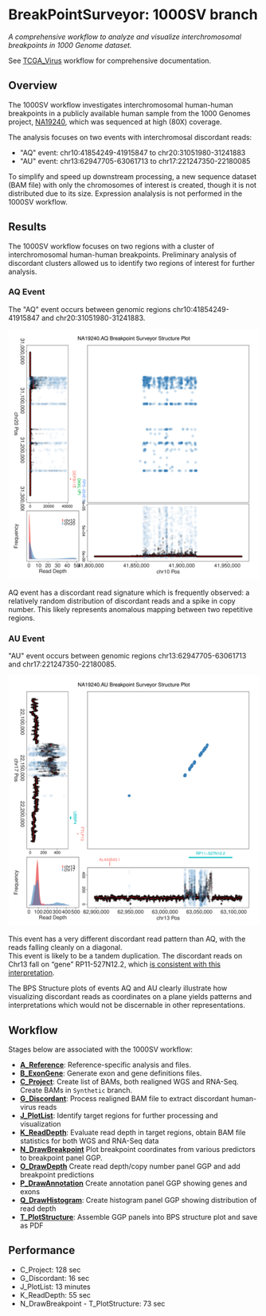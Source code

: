 # BreakPointSurveyor: 1000SV branch

*A comprehensive workflow to analyze and visualize interchromosomal breakpoints in 1000 Genome dataset.*

See [TCGA_Virus](https://github.com/ding-lab/BreakPointSurveyor) workflow for comprehensive documentation.

## Overview

The 1000SV workflow investigates interchromosomal human-human breakpoints in a
publicly available human sample from the 1000 Genomes project,
[NA19240](http://www.internationalgenome.org/data-portal/sample/NA19240), which
was sequenced at high (80X) coverage.

The analysis focuses on two events with interchromosal discordant reads:
* "AQ" event: chr10:41854249-41915847 to chr20:31051980-31241883	
* "AU" event: chr13:62947705-63061713 to chr17:221247350-22180085	

To simplify and speed up downstream processing, a new sequence dataset (BAM
file) with only the chromosomes of interest is created, though it is not
distributed due to its size.  Expression analalysis is not performed in the
1000SV workflow.

## Results

The 1000SV workflow focuses on two regions with a cluster of interchromosomal
human-human breakpoints.  Preliminary analysis of discordant clusters allowed
us to identify two regions of interest for further analysis.

### AQ Event

The "AQ" event occurs between genomic regions chr10:41854249-41915847 and chr20:31051980-31241883.

<img src="T_PlotStructure/plots/NA19240.AQ.chr10_chr20.BreakpointSurvey.png" width="600"/>

AQ event has a discordant read signature which is frequently observed: a
relatively random distribution of discordant reads and a spike in copy number.
This likely represents anomalous mapping between two repetitive regions.

### AU Event

"AU" event occurs between genomic regions chr13:62947705-63061713 and chr17:221247350-22180085.

<img src="T_PlotStructure/plots/NA19240.AU.chr13_chr17.BreakpointSurvey.png" width="600"/>

This event has a very different discordant read pattern than AQ, with the reads falling cleanly on a diagonal.  
This event is likely to be a tandem duplication.  The discordant reads on Chr13 fall on “gene” RP11-527N12.2,
which [is consistent with this interpretation](https://www.biostars.org/p/51456/).

The BPS Structure plots of events AQ and AU clearly illustrate how visualizing discordant reads as coordinates 
on a plane yields patterns and interpretations which would not be discernable in other representations.

## Workflow

Stages below are associated with the 1000SV workflow:

* **[A_Reference](A_Reference/README.md)**: Reference-specific analysis and files.
* **[B_ExonGene](B_ExonGene/README.md)**: Generate exon and gene definitions files.
* **[C_Project](C_Project/README.md)**: Create list of BAMs, both realigned WGS and RNA-Seq.  Create BAMs in `Synthetic` branch.
* **[G_Discordant](G_Discordant/README.md)**: Process realigned BAM file to extract discordant human-virus reads
* **[J_PlotList](J_PlotList/README.md)**: Identify target regions for further processing and visualization
* **[K_ReadDepth](K_ReadDepth/README.md)**: Evaluate read depth in target regions, obtain BAM file statistics for both WGS and RNA-Seq data
* **[N_DrawBreakpoint](N_DrawBreakpoint/README.md)** Plot breakpoint coordinates from various predictors to breakpoint panel GGP.
* **[O_DrawDepth](O_DrawDepth/README.md)** Create read depth/copy number panel GGP and add breakpoint predictions
* **[P_DrawAnnotation](P_DrawAnnotation/README.md)** Create annotation panel GGP showing genes and exons
* **[Q_DrawHistogram](Q_DrawHistogram/README.md)**: Create histogram panel GGP showing distribution of read depth
* **[T_PlotStructure](T_PlotStructure/README.md)**: Assemble GGP panels into BPS structure plot and save as PDF

## Performance
* C_Project: 128 sec
* G_Discordant: 16 sec
* J_PlotList: 13 minutes
* K_ReadDepth: 55 sec
* N_DrawBreakpoint - T_PlotStructure: 73 sec
